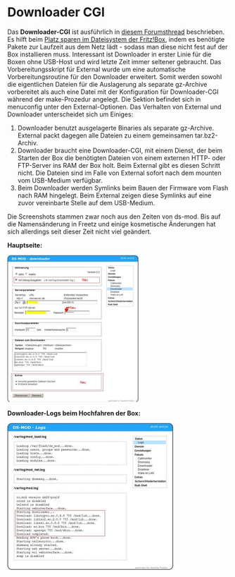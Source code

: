# Downloader CGI

Das **Downloader-CGI** ist ausführlich in [diesem
Forumsthread](http://www.ip-phone-forum.de/showthread.php?t=134934)
beschrieben. Es hilft beim [Platz sparen im Dateisystem der
Fritz!Box](http://wiki.ip-phone-forum.de/software:ds-mod:development:platz_sparen),
indem es benötigte Pakete zur Laufzeit aus dem Netz lädt - sodass man
diese nicht fest auf der Box installieren muss. Interessant ist
Downloader in erster Linie für die Boxen ohne USB-Host und wird letzte
Zeit immer seltener gebraucht.
Das Vorbereitungsskript für External wurde um eine automatische
Vorbereitungsroutine für den Downloader erweitert. Somit werden sowohl
die eigentlichen Dateien für die Auslagerung als separate gz-Archive
vorbereitet als auch eine Datei mit der Konfiguration für Downloader-CGI
während der make-Prozedur angelegt. Die Sektion befindet sich in
menuconfig unter den External-Optionen.
Das Verhalten von External und Downloader unterscheidet sich um
Einiges:

1.  Downloader benutzt ausgelagerte Binaries als separate gz-Archive.
    External packt dagegen alle Dateien zu einem gemeinsamen
    tar.bz2-Archiv.
2.  Downloader braucht eine Downloader-CGI, mit einem Dienst, der beim
    Starten der Box die benötigten Dateien von einem externen HTTP- oder
    FTP-Server ins RAM der Box holt. Beim External gibt es diesen
    Schritt nicht. Die Dateien sind im Falle von External sofort nach
    dem mounten vom USB-Medium verfügbar.
3.  Beim Downloader werden Symlinks beim Bauen der Firmware vom Flash
    nach RAM hingelegt. Beim External zeigen diese Symlinks auf eine
    zuvor vereinbarte Stelle auf dem USB-Medium.

Die Screenshots stammen zwar noch aus den Zeiten von ds-mod. Bis auf die
Namensänderung in Freetz und einige kosmetische Änderungen hat sich
allerdings seit dieser Zeit nicht viel geändert.

**Hauptseite:**

[![Downloader: Hauptseite](../screenshots/18_md.jpg)](../screenshots/18.jpg)

**Downloader-Logs beim Hochfahren der Box:**

[![Downloader: Startlog](../screenshots/19_md.jpg)](../screenshots/19.jpg)

